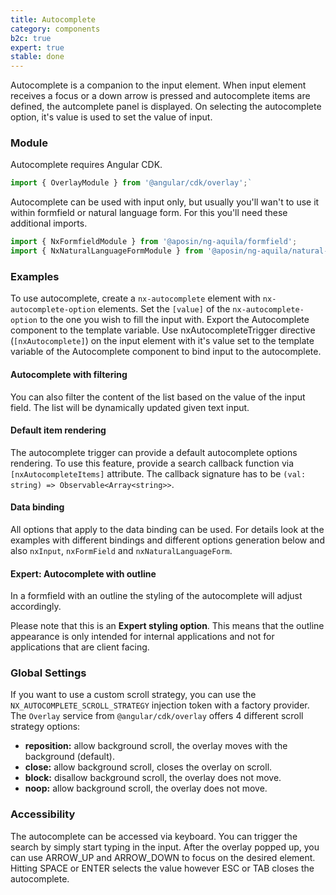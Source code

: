 ```yaml
---
title: Autocomplete
category: components
b2c: true
expert: true
stable: done
---
```


Autocomplete is a companion to the input element. When input element receives a focus or a down arrow is pressed and autocomplete items are defined, the autcomplete panel is displayed. On selecting the autocomplete option, it's value is used to set the value of input.

### Module

Autocomplete requires Angular CDK.

```ts
import { OverlayModule } from '@angular/cdk/overlay';`
```

Autocomplete can be used with input only, but usually you'll wan't to use it within formfield or natural language form. For this you'll need these additional imports.

```ts
import { NxFormfieldModule } from '@aposin/ng-aquila/formfield';
import { NxNaturalLanguageFormModule } from '@aposin/ng-aquila/natural-language-form';
```

### Examples

To use autocomplete, create a `nx-autocomplete` element with `nx-autocomplete-option` elements. Set the `[value]` of the `nx-autocomplete-option` to the one you wish to fill the input with. Export the Autocomplete component to the template variable. Use nxAutocompleteTrigger directive (`[nxAutocomplete]`) on the input element with it's value set to the template variable of the Autocomplete component to bind input to the autocomplete.

<!-- example(autocomplete-basic) -->

#### Autocomplete with filtering

You can also filter the content of the list based on the value of the input field. The list will be dynamically updated given text input.

<!-- example(autocomplete-filtering) -->

#### Default item rendering

The autocomplete trigger can provide a default autocomplete options rendering. To use this feature, provide a search callback function via `[nxAutocompleteItems]` attribute. The callback signature has to be `(val: string) => Observable<Array<string>>`.

<!-- example(autocomplete-default-rendering) -->

#### Data binding

All options that apply to the data binding can be used. For details look at the examples with different bindings and different options generation below and also `nxInput`, `nxFormField` and `nxNaturalLanguageForm`.

<!-- example(autocomplete-data-binding) -->

<div class="docs-expert-container">

#### Expert: Autocomplete with outline

In a formfield with an outline the styling of the autocomplete will adjust accordingly.

Please note that this is an **Expert styling option**. This means that the outline appearance is only intended for internal applications and not for applications that are client facing.

<!-- example(autocomplete-outline) -->

</div>

### Global Settings

If you want to use a custom scroll strategy, you can use the `NX_AUTOCOMPLETE_SCROLL_STRATEGY` injection token with a factory provider. The `Overlay` service from `@angular/cdk/overlay` offers 4 different scroll strategy options:

-   **reposition:** allow background scroll, the overlay moves with the background (default).
-   **close:** allow background scroll, closes the overlay on scroll.
-   **block:** disallow background scroll, the overlay does not move.
-   **noop:** allow background scroll, the overlay does not move.

<!-- example(autocomplete-scroll-strategy-provider) -->

### Accessibility

The autocomplete can be accessed via keyboard. You can trigger the search by simply start typing in the input. After the overlay popped up, you can use ARROW_UP and ARROW_DOWN to focus on the desired element. Hitting SPACE or ENTER selects the value however ESC or TAB closes the autocomplete.
